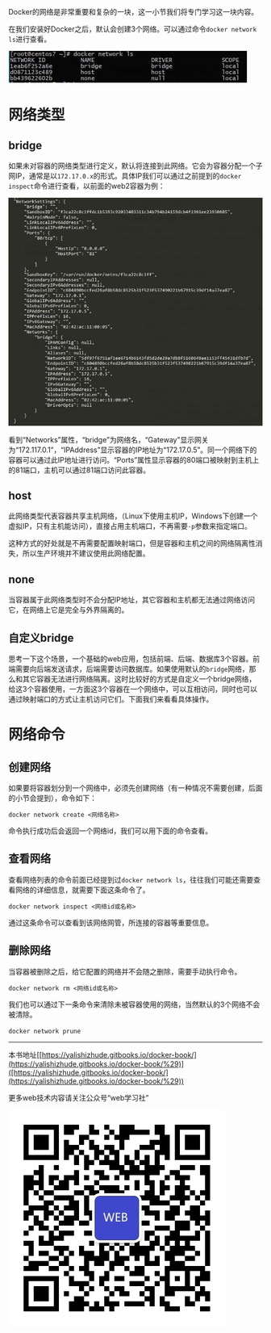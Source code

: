 Docker的网络是非常重要和复杂的一块，这一小节我们将专门学习这一块内容。

在我们安装好Docker之后，默认会创建3个网络。可以通过命令`docker network ls`进行查看。

![](/assets/160b045e665872ca.jpg)

# 网络类型

## bridge

如果未对容器的网络类型进行定义，默认将连接到此网络。它会为容器分配一个子网IP，通常是以`172.17.0.x`的形式。具体IP我们可以通过之前提到的`docker inspect`命令进行查看，以前面的web2容器为例：

![](/assets/160b08ec2de0486d.jpg)

看到“Networks”属性，“bridge”为网络名，“Gateway”显示网关为“172.117.0.1”，“IPAddress”显示容器的IP地址为“172.17.0.5”。同一个网络下的容器可以通过此IP地址进行访问。“Ports”属性显示容器的80端口被映射到主机上的81端口，主机可以通过81端口访问此容器。

## host

此网络类型代表容器共享主机网络，（Linux下使用主机IP，Windows下创建一个虚拟IP，只有主机能访问），直接占用主机端口，不再需要`-p`参数来指定端口。

这种方式的好处就是不再需要配置映射端口，但是容器和主机之间的网络隔离性消失，所以生产环境并不建议使用此网络配置。

## none

当容器属于此网络类型时不会分配IP地址，其它容器和主机都无法通过网络访问它，在网络上它是完全与外界隔离的。

## 自定义bridge

思考一下这个场景，一个基础的web应用，包括前端、后端、数据库3个容器。前端需要向后端发送请求，后端需要访问数据库。如果使用默认的`bridge`网络，那么和其它容器无法进行网络隔离。这时比较好的方式是自定义一个bridge网络，给这3个容器使用，一方面这3个容器在一个网络中，可以互相访问，同时也可以通过映射端口的方式让主机访问它们。下面我们来看看具体操作。

# 网络命令

## 创建网络

如果要将容器划分到一个网络中，必须先创建网络（有一种情况不需要创建，后面的小节会提到），命令如下：

`docker network create <网络名称>`

命令执行成功后会返回一个网络id，我们可以用下面的命令查看。

## 查看网络

查看网络列表的命令前面已经提到过`docker network ls`，往往我们可能还需要查看网络的详细信息，就需要下面这条命令了。

`docker network inspect <网络id或名称>`

通过这条命令可以查看到该网络网管，所连接的容器等重要信息。

## 删除网络

当容器被删除之后，给它配置的网络并不会随之删除，需要手动执行命令。

`docker network rm <网络id或名称>`

我们也可以通过下一条命令来清除未被容器使用的网络，当然默认的3个网络不会被清除。

`docker network prune`

---

本书地址[[https://yalishizhude.gitbooks.io/docker-book/](https://yalishizhude.gitbooks.io/docker-book/%29)]([https://yalishizhude.gitbooks.io/docker-book/](https://yalishizhude.gitbooks.io/docker-book/%29))

更多web技术内容请关注公众号“web学习社”

![](/assets/webclub.jpg)

